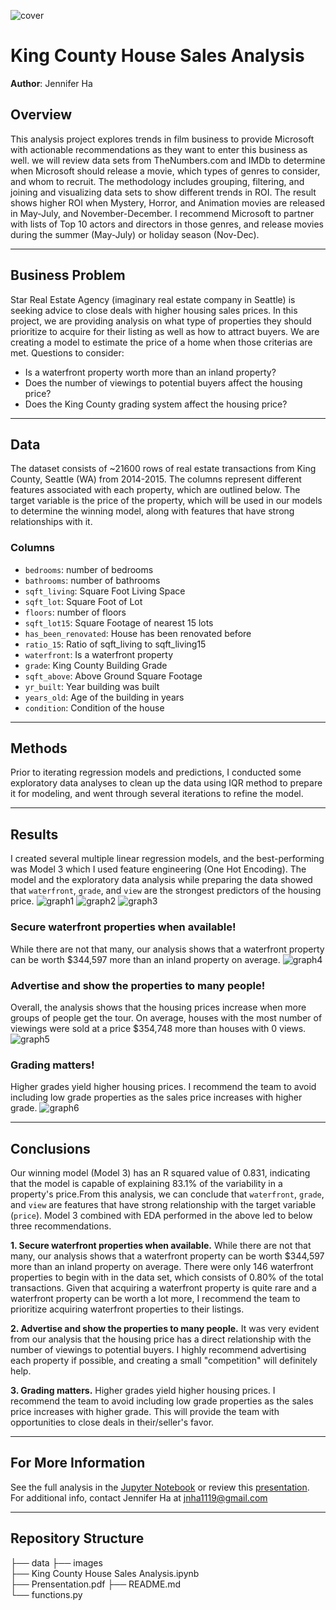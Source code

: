 ![cover](./images/seattle.jpg)

# King County House Sales Analysis
**Author**: Jennifer Ha

## Overview
This analysis project explores trends in film business to provide Microsoft with actionable recommendations as they want to enter this business as well. we will review data sets from TheNumbers.com and IMDb to determine when Microsoft should release a movie, which types of genres to consider, and whom to recruit. The methodology includes grouping, filtering, and joining and visualizing data sets to show different trends in ROI. The result shows higher ROI when Mystery, Horror, and Animation movies are released in May-July, and November-December. I recommend Microsoft to partner with lists of Top 10 actors and directors in those genres, and release movies during the summer (May-July) or holiday season (Nov-Dec).
***
## Business Problem
Star Real Estate Agency (imaginary real estate company in Seattle) is seeking advice to close deals with higher housing sales prices. In this project, we are providing analysis on what type of properties they should prioritize to acquire for their listing as well as how to attract buyers. We are creating a model to estimate the price of a home when those criterias are met. Questions to consider:
* Is a waterfront property worth more than an inland property?
* Does the number of viewings to potential buyers affect the housing price?
* Does the King County grading system affect the housing price?
***
## Data
The dataset consists of ~21600 rows of real estate transactions from King County, Seattle (WA) from 2014-2015. The columns represent different features associated with each property, which are outlined below. The target variable is the price of the property, which will be used in our models to determine the winning model, along with features that have strong relationships with it.

### Columns
* `bedrooms`: number of bedrooms
* `bathrooms`: number of bathrooms
* `sqft_living`: Square Foot Living Space
* `sqft_lot`: Square Foot of Lot
* `floors`: number of floors
* `sqft_lot15`: Square Footage of nearest 15 lots
* `has_been_renovated`: House has been renovated before
* `ratio_15`: Ratio of sqft_living to sqft_living15
* `waterfront`: Is a waterfront property
* `grade`: King County Building Grade
* `sqft_above`: Above Ground Square Footage
* `yr_built`: Year building was built
* `years_old`: Age of the building in years
* `condition`: Condition of the house
***
## Methods
Prior to iterating regression models and predictions, I conducted some exploratory data analyses to clean up the data using IQR method to prepare it for modeling, and went through several iterations to refine the model.
***
## Results
I created several multiple linear regression models, and the best-performing was Model 3 which I used feature engineering (One Hot Encoding). The model and the exploratory data analysis while preparing the data showed that `waterfront`, `grade`, and `view` are the strongest predictors of the housing price. 
![graph1](./images/model_3_lr.png)
![graph2](./images/model_3_qq.png)
![graph3](./images/model_3_home)
### Secure waterfront properties when available!
While there are not that many, our analysis shows that a waterfront property can be worth $344,597 more than an inland property on average.
![graph4](./images/waterfront_graph.png)
### Advertise and show the properties to many people!
Overall, the analysis shows that the housing prices increase when more groups of people get the tour. On average, houses with the most number of viewings were sold at a price $354,748 more than houses with 0 views. 
![graph5](./images/view_graph.png)
### Grading matters!
Higher grades yield higher housing prices. I recommend the team to avoid including low grade properties as the sales price increases with higher grade.
![graph6](./images/grade_graph.png)
***
## Conclusions
Our winning model (Model 3) has an R squared value of 0.831, indicating that the model is capable of explaining 83.1% of the variability in a property's price.From this analysis, we can conclude that `waterfront`, `grade`, and `view` are features that have strong relationship with the target variable (`price`). Model 3 combined with EDA performed in the above led to below three recommendations.

**1. Secure waterfront properties when available.** While there are not that many, our analysis shows that a waterfront property can be worth $344,597 more than an inland property on average. There were only 146 waterfront properties to begin with in the data set, which consists of 0.80% of the total transactions. Given that acquiring a waterfront property is quite rare and a waterfront property can be worth a lot more, I recommend the team to prioritize acquiring waterfront properties to their listings. 

**2. Advertise and show the properties to many people.** It was very evident from our analysis that the housing price has a direct relationship with the number of viewings to potential buyers. I highly recommend advertising each property if possible, and creating a small "competition" will definitely help.

**3. Grading matters.** Higher grades yield higher housing prices. I recommend the team to avoid including low grade properties as the sales price increases with higher grade. This will provide the team with opportunities to close deals in their/seller's favor.
***
## For More Information
See the full analysis in the [Jupyter Notebook](http://localhost:8888/notebooks/King%20County%20House%20Sales%20Analysis.ipynb) or review this [presentation](https://github.com/jennifernha/King-County-House-Sales/blob/main/Presentation.pdf).
For additional info, contact Jennifer Ha at jnha1119@gmail.com
***
## Repository Structure
├── data 
├── images                        
├── King County House Sales Analysis.ipynb   
├── Prensentation.pdf 
├── README.md                                   
└── functions.py 
  
 